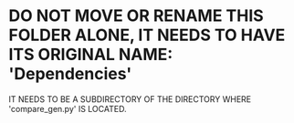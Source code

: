 # DO NOT MOVE OR RENAME THIS FOLDER ALONE, IT NEEDS TO HAVE ITS ORIGINAL NAME: 'Dependencies'
 IT NEEDS TO BE A SUBDIRECTORY OF THE DIRECTORY WHERE 'compare_gen.py' IS LOCATED.
